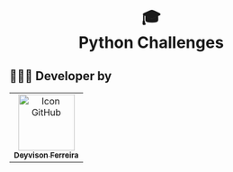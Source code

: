 <h1 align="center">
  🎓<br>Python Challenges
</h1>

##  👩🏻‍💻 Developer by<br>
<table>
  <tr>
    <td align="center">
      <a href="https://www.linkedin.com/in/deyvison-ferreira/">
        <img src="https://media.licdn.com/dms/image/D4E03AQHg2XpStAR8Iw/profile-displayphoto-shrink_200_200/0/1689118508014?e=1710374400&v=beta&t=u5lhCcvD4fcYHS3ye5BVUwDc4URIJIfwpVXHvDL6Hhw" width="100px;" alt="Icon GitHub"/><br>
        <sub>
          <b> Deyvison Ferreira</b>
        </sub>
      </a>
    </td>
  </tr>
</table>
